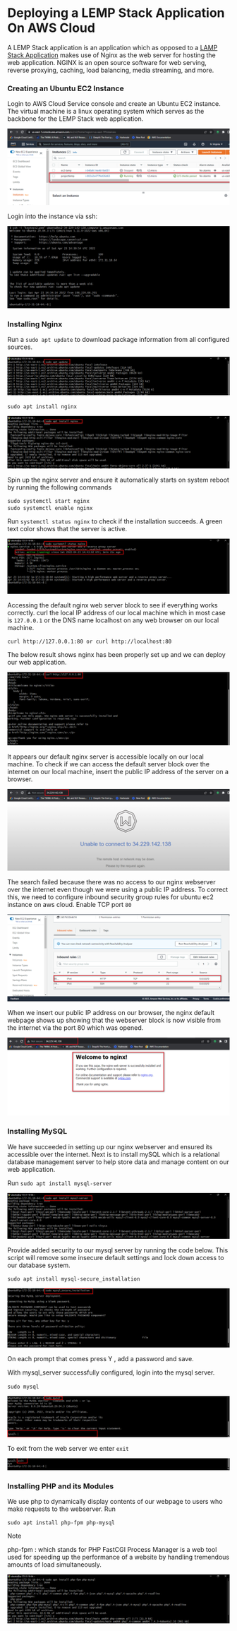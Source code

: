 # Deploying a LEMP Stack Application On AWS Cloud

A LEMP Stack application is an application which as opposed to a [LAMP Stack Application](https://github.com/Olaminiyi/Project-1) makes use of Nginx as the web server for hosting the web application. NGINX is an open source software for web serving, reverse proxying, caching, load balancing, media streaming, and more.

### Creating an Ubuntu EC2 Instance

Login to AWS Cloud Service console and create an Ubuntu EC2 instance. The virtual machine is a linux operating system which serves as the backbone for the LEMP Stack web application.

![alt text](images/2.1.png)

Login into the instance via ssh:

![alt text](images/2.2.png)

### Installing Nginx

Run a `sudo apt update` to download package information from all configured sources.

![alt text](images/2.3.png)
```
sudo apt install nginx
```
![alt text](images/2.4.png)

Spin up the nginx server and ensure it automatically starts on system reboot by running the following commands

```
sudo systemctl start nginx
sudo systemctl enable nginx
```
Run `systemctl status nginx` to check if the installation succeeds. A green text color shows that the server is active.

![alt text](images/2.5.png)

Accessing the default nginx web server block to see if everything works correctly. curl the local IP address of our local machine which in most case is `127.0.0.1` or the DNS name localhost on any web browser on our local machine.
```
curl http://127.0.0.1:80 or curl http://localhost:80
```

The below result shows nginx has been properly set up and we can deploy our web application.

![alt text](images/2.6.png)

It appears our default nginx server is accessible locally on our local machine. To check if we can access the default server block over the internet on our local machine, insert the public IP address of the server on a browser.

![alt text](images/2.7.png)

The search failed because there was no access to our nginx webserver over the internet even though we were using a public IP address. To correct this, we need to configure inbound security group rules for ubuntu ec2 instance on aws cloud. Enable TCP port `80`

![alt text](images/2.8.png)

When we insert our public IP address on our browser, the nginx default webpage shows up showing that the webserver block is now visible from the internet via the port 80 which was opened.

![alt text](images/2.9.png)

### Installing MySQL

We have succeeded in setting up our nginx webserver and ensured its accessible over the internet. Next is to install mySQL which is a relational database management server to help store data and manage content on our web application.

Run `sudo apt install mysql-server`

![alt text](images/2.10.png)

Provide added security to our mysql server by running the code below. This script will remove some insecure default settings and lock down access to our database system.
```
sudo apt install mysql-secure_installation
```

![alt text](images/2.11.png)

On each prompt that comes press Y , add a password and save.

With mysql_server successfully configured, login into the mysql server.

`sudo mysql`

![alt text](images/2.12.png)

To exit from the web server we enter `exit`

![alt text](images/2.13.png)

### Installing PHP and its Modules

We use php to dynamically display contents of our webpage to users who make requests to the webserver.
Run
```
sudo apt install php-fpm php-mysql
```
> [!NOTE]
> php-fpm : which stands for PHP FastCGI Process Manager is a web tool used for speeding up the performance of a website by handling tremendous amounts of load simultaneously.

![alt text](images/2.14.png)